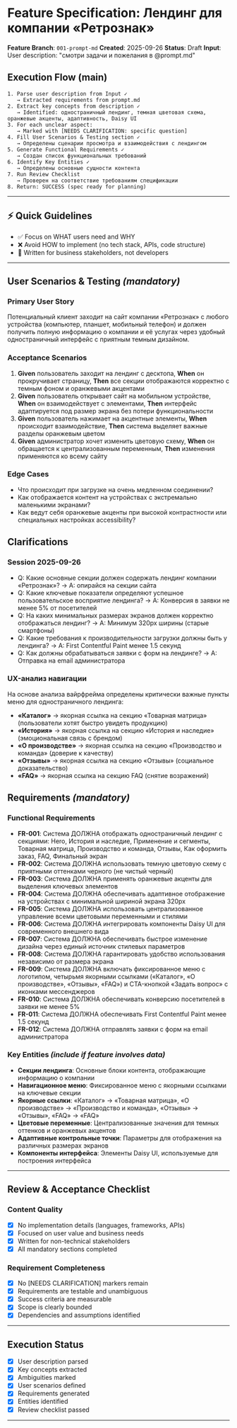 # Feature Specification: Лендинг для компании «Ретрознак»

**Feature Branch**: `001-prompt-md`
**Created**: 2025-09-26
**Status**: Draft
**Input**: User description: "смотри задачи и пожелания в @prompt.md"

## Execution Flow (main)
```
1. Parse user description from Input ✓
   → Extracted requirements from prompt.md
2. Extract key concepts from description ✓
   → Identified: одностраничный лендинг, темная цветовая схема, оранжевые акценты, адаптивность, Daisy UI
3. For each unclear aspect:
   → Marked with [NEEDS CLARIFICATION: specific question]
4. Fill User Scenarios & Testing section ✓
   → Определены сценарии просмотра и взаимодействия с лендингом
5. Generate Functional Requirements ✓
   → Создан список функциональных требований
6. Identify Key Entities ✓
   → Определены основные сущности контента
7. Run Review Checklist
   → Проверен на соответствие требованиям спецификации
8. Return: SUCCESS (spec ready for planning)
```

---

## ⚡ Quick Guidelines
- ✅ Focus on WHAT users need and WHY
- ❌ Avoid HOW to implement (no tech stack, APIs, code structure)
- 👥 Written for business stakeholders, not developers

---

## User Scenarios & Testing *(mandatory)*

### Primary User Story
Потенциальный клиент заходит на сайт компании «Ретрознак» с любого устройства (компьютер, планшет, мобильный телефон) и должен получить полную информацию о компании и её услугах через удобный одностраничный интерфейс с приятным темным дизайном.

### Acceptance Scenarios
1. **Given** пользователь заходит на лендинг с десктопа, **When** он прокручивает страницу, **Then** все секции отображаются корректно с темным фоном и оранжевыми акцентами
2. **Given** пользователь открывает сайт на мобильном устройстве, **When** он взаимодействует с элементами, **Then** интерфейс адаптируется под размер экрана без потери функциональности
3. **Given** пользователь нажимает на акцентные элементы, **When** происходит взаимодействие, **Then** система выделяет важные разделы оранжевым цветом
4. **Given** администратор хочет изменить цветовую схему, **When** он обращается к централизованным переменным, **Then** изменения применяются ко всему сайту

### Edge Cases
- Что происходит при загрузке на очень медленном соединении?
- Как отображается контент на устройствах с экстремально маленькими экранами?
- Как ведут себя оранжевые акценты при высокой контрастности или специальных настройках accessibility?

## Clarifications

### Session 2025-09-26
- Q: Какие основные секции должен содержать лендинг компании «Ретрознак»? → A: опирайся на секции сайта
- Q: Какие ключевые показатели определяют успешное пользовательское восприятие лендинга? → A: Конверсия в заявки не менее 5% от посетителей
- Q: На каких минимальных размерах экранов должен корректно отображаться лендинг? → A: Минимум 320px ширины (старые смартфоны)
- Q: Какие требования к производительности загрузки должны быть у лендинга? → A: First Contentful Paint менее 1.5 секунд
- Q: Как должны обрабатываться заявки с форм на лендинге? → A: Отправка на email администратора

### UX-анализ навигации
На основе анализа вайрфрейма определены критически важные пункты меню для одностраничного лендинга:
- **«Каталог»** → якорная ссылка на секцию «Товарная матрица» (пользователи хотят быстро увидеть продукцию)
- **«История»** → якорная ссылка на секцию «История и наследие» (эмоциональная связь с брендом)
- **«О производстве»** → якорная ссылка на секцию «Производство и команда» (доверие к качеству)
- **«Отзывы»** → якорная ссылка на секцию «Отзывы» (социальное доказательство)
- **«FAQ»** → якорная ссылка на секцию FAQ (снятие возражений)

## Requirements *(mandatory)*

### Functional Requirements
- **FR-001**: Система ДОЛЖНА отображать одностраничный лендинг с секциями: Hero, История и наследие, Применение и сегменты, Товарная матрица, Производство и команда, Отзывы, Как оформить заказ, FAQ, Финальный экран
- **FR-002**: Система ДОЛЖНА использовать темную цветовую схему с приятными оттенками черного (не чистый черный)
- **FR-003**: Система ДОЛЖНА применять оранжевые акценты для выделения ключевых элементов
- **FR-004**: Система ДОЛЖНА обеспечивать адаптивное отображение на устройствах с минимальной шириной экрана 320px
- **FR-005**: Система ДОЛЖНА использовать централизованное управление всеми цветовыми переменными и стилями
- **FR-006**: Система ДОЛЖНА интегрировать компоненты Daisy UI для современного внешнего вида
- **FR-007**: Система ДОЛЖНА обеспечивать быстрое изменение дизайна через единый источник стилевых параметров
- **FR-008**: Система ДОЛЖНА гарантировать удобство использования независимо от размера экрана
- **FR-009**: Система ДОЛЖНА включать фиксированное меню с логотипом, четырьмя якорными ссылками («Каталог», «О производстве», «Отзывы», «FAQ») и CTA-кнопкой «Задать вопрос» с иконками мессенджеров
- **FR-010**: Система ДОЛЖНА обеспечивать конверсию посетителей в заявки не менее 5%
- **FR-011**: Система ДОЛЖНА обеспечивать First Contentful Paint менее 1.5 секунд
- **FR-012**: Система ДОЛЖНА отправлять заявки с форм на email администратора

### Key Entities *(include if feature involves data)*
- **Секции лендинга**: Основные блоки контента, отображающие информацию о компании
- **Навигационное меню**: Фиксированное меню с якорными ссылками на ключевые секции
- **Якорные ссылки**: «Каталог» → «Товарная матрица», «О производстве» → «Производство и команда», «Отзывы» → «Отзывы», «FAQ» → «FAQ»
- **Цветовые переменные**: Централизованные значения для темных оттенков и оранжевых акцентов
- **Адаптивные контрольные точки**: Параметры для отображения на различных размерах экранов
- **Компоненты интерфейса**: Элементы Daisy UI, используемые для построения интерфейса

---

## Review & Acceptance Checklist

### Content Quality
- [x] No implementation details (languages, frameworks, APIs)
- [x] Focused on user value and business needs
- [x] Written for non-technical stakeholders
- [x] All mandatory sections completed

### Requirement Completeness
- [x] No [NEEDS CLARIFICATION] markers remain
- [x] Requirements are testable and unambiguous
- [x] Success criteria are measurable
- [x] Scope is clearly bounded
- [x] Dependencies and assumptions identified

---

## Execution Status

- [x] User description parsed
- [x] Key concepts extracted
- [x] Ambiguities marked
- [x] User scenarios defined
- [x] Requirements generated
- [x] Entities identified
- [x] Review checklist passed

---